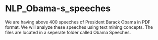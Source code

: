 # NLP_Obama-s_speeches
We are having above 400 speeches of President Barack Obama in PDF format. We will analyze these speeches using text mining concepts. 
The files are located in a seperate folder called Obama Speeches.
